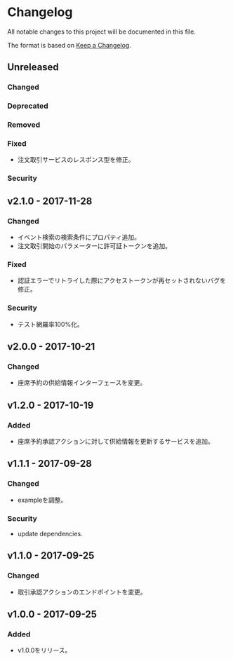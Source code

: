 # Changelog
All notable changes to this project will be documented in this file.

The format is based on [Keep a Changelog](http://keepachangelog.com/).

## Unreleased

### Changed

### Deprecated

### Removed

### Fixed
- 注文取引サービスのレスポンス型を修正。

### Security


## v2.1.0 - 2017-11-28
### Changed
- イベント検索の検索条件にプロパティ追加。
- 注文取引開始のパラメーターに許可証トークンを追加。

### Fixed
- 認証エラーでリトライした際にアクセストークンが再セットされないバグを修正。

### Security
- テスト網羅率100%化。

## v2.0.0 - 2017-10-21
### Changed
- 座席予約の供給情報インターフェースを変更。

## v1.2.0 - 2017-10-19
### Added
- 座席予約承認アクションに対して供給情報を更新するサービスを追加。

## v1.1.1 - 2017-09-28
### Changed
- exampleを調整。

### Security
- update dependencies.

## v1.1.0 - 2017-09-25
### Changed
- 取引承認アクションのエンドポイントを変更。

## v1.0.0 - 2017-09-25
### Added
- v1.0.0をリリース。
